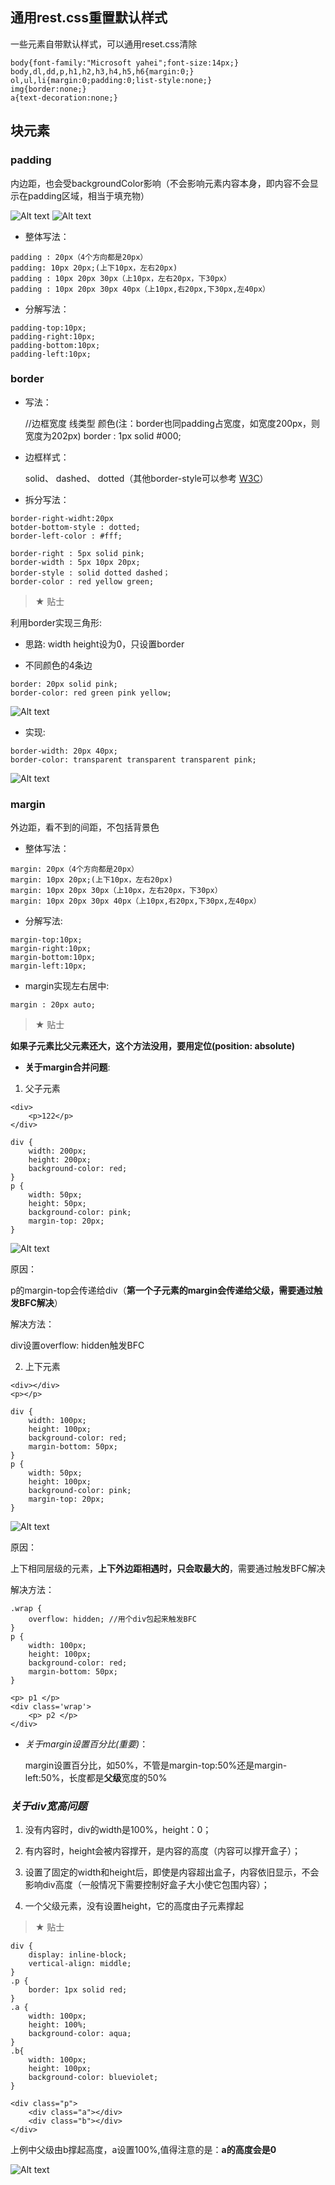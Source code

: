 ## 通用rest.css重置默认样式

一些元素自带默认样式，可以通用reset.css清除

    body{font-family:"Microsoft yahei";font-size:14px;}
    body,dl,dd,p,h1,h2,h3,h4,h5,h6{margin:0;}
    ol,ul,li{margin:0;padding:0;list-style:none;}
    img{border:none;}
    a{text-decoration:none;}
    
## 块元素

### padding

内边距，也会受backgroundColor影响（不会影响元素内容本身，即内容不会显示在padding区域，相当于填充物）

![Alt text](./imgs/4-01.png)
![Alt text](./imgs/4-02.png)

- 整体写法：

``````
padding : 20px（4个方向都是20px）
padding: 10px 20px;(上下10px，左右20px)
padding : 10px 20px 30px（上10px，左右20px，下30px）
padding : 10px 20px 30px 40px（上10px,右20px,下30px,左40px）

``````

- 分解写法：

``````
padding-top:10px;
padding-right:10px;
padding-bottom:10px;
padding-left:10px;

``````

### border

- 写法：

    //边框宽度  线类型 颜色(注：border也同padding占宽度，如宽度200px，则宽度为202px)
    border : 1px solid #000;  
    
- 边框样式：

    solid、 dashed、 dotted（其他border-style可以参考 [W3C](http://www.w3school.com.cn/cssref/pr_border-style.asp)）

- 拆分写法：

``````
border-right-widht:20px
botder-bottom-style : dotted;
border-left-color : #fff;

border-right : 5px solid pink;
border-width : 5px 10px 20px;
border-style : solid dotted dashed；
border-color : red yellow green;

``````

> &#9733; 贴士 

利用border实现三角形:

- 思路: width height设为0，只设置border

- 不同颜色的4条边

``````
border: 20px solid pink;
border-color: red green pink yellow;
``````

![Alt text](./imgs/4-03.png)

- 实现:

``````
border-width: 20px 40px;
border-color: transparent transparent transparent pink;
``````

![Alt text](./imgs/4-04.png)

### margin

外边距，看不到的间距，不包括背景色

- 整体写法：

``````
margin: 20px（4个方向都是20px）
margin: 10px 20px;(上下10px，左右20px)
margin: 10px 20px 30px（上10px，左右20px，下30px）
margin: 10px 20px 30px 40px（上10px,右20px,下30px,左40px）
``````
- 分解写法:

``````
margin-top:10px;
margin-right:10px;
margin-bottom:10px;
margin-left:10px;
``````

- margin实现左右居中:

``````
margin : 20px auto;
``````
    
> &#9733; 贴士 

**如果子元素比父元素还大，这个方法没用，要用定位(position: absolute)**


- **关于margin合并问题**:

1. 父子元素

``````
<div>
    <p>122</p>
</div>

div {
    width: 200px;
    height: 200px;
    background-color: red;
}
p {
    width: 50px;
    height: 50px;
    background-color: pink;
    margin-top: 20px;
}
``````
![Alt text](./imgs/4-05.png)

原因：

p的margin-top会传递给div（**第一个子元素的margin会传递给父级，需要通过触发BFC解决**）

解决方法： 

div设置overflow: hidden触发BFC

2. 上下元素
``````
<div></div>
<p></p>

div {
    width: 100px;
    height: 100px;
    background-color: red;
    margin-bottom: 50px;
}
p {
    width: 50px;
    height: 100px;
    background-color: pink;
    margin-top: 20px;
}
``````
![Alt text](./imgs/4-06.png)

原因：

上下相同层级的元素，**上下外边距相遇时，只会取最大的**，需要通过触发BFC解决

解决方法：

    .wrap {
        overflow: hidden; //用个div包起来触发BFC
    }
    p {
        width: 100px;
        height: 100px;
        background-color: red;
        margin-bottom: 50px;
    }
    
    <p> p1 </p>
    <div class='wrap'>
        <p> p2 </p>
    </div>

- *关于margin设置百分比(重要)*：

    margin设置百分比，如50%，不管是margin-top:50%还是margin-left:50%，长度都是**父级**宽度的50%
    
### *关于div宽高问题*

1. 没有内容时，div的width是100%，height：0；

2. 有内容时，height会被内容撑开，是内容的高度（内容可以撑开盒子）；

3. 设置了固定的width和height后，即使是内容超出盒子，内容依旧显示，不会影响div高度（一般情况下需要控制好盒子大小使它包围内容）；

4. 一个父级元素，没有设置height，它的高度由子元素撑起

> &#9733; 贴士 

    div {
        display: inline-block;
        vertical-align: middle;
    }
    .p {
        border: 1px solid red;
    }
    .a {
        width: 100px;
        height: 100%;
        background-color: aqua;
    }
    .b{
        width: 100px;
        height: 100px;
        background-color: blueviolet;
    }
    
    <div class="p">
        <div class="a"></div>
        <div class="b"></div>
    </div>
    
上例中父级由b撑起高度，a设置100%,值得注意的是：**a的高度会是0**

![Alt text](./imgs/4-07.png)
